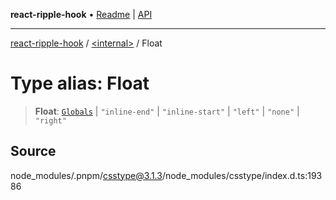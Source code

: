 **react-ripple-hook** • [Readme](../../README.md) \| [API](../../globals.md)

---

[react-ripple-hook](../../README.md) / [\<internal\>](../README.md) / Float

# Type alias: Float

> **Float**: [`Globals`](Globals.md) \| `"inline-end"` \| `"inline-start"` \| `"left"` \| `"none"` \| `"right"`

## Source

node_modules/.pnpm/csstype@3.1.3/node_modules/csstype/index.d.ts:19386
